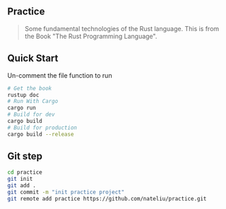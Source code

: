 ## Practice

> Some fundamental technologies of the Rust language. This is from the Book "The Rust Programming Language".

## Quick Start
Un-comment the file function to run

``` bash
# Get the book
rustup doc
# Run With Cargo
cargo run
# Build for dev
cargo build
# Build for production
cargo build --release
```

## Git step
``` bash
cd practice
git init
git add .
git commit -m "init practice project"
git remote add practice https://github.com/nateliu/practice.git
```